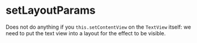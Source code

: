 # setLayoutParams

Does not do anything if you `this.setContentView` on the `TextView` itself: we need to put the text view into a layout for the effect to be visible.
